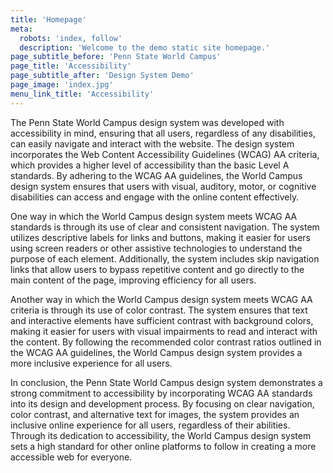 ```yaml
---
title: 'Homepage'
meta:
  robots: 'index, follow'
  description: 'Welcome to the demo static site homepage.'
page_subtitle_before: 'Penn State World Campus'
page_title: 'Accessibility'
page_subtitle_after: 'Design System Demo'
page_image: 'index.jpg'
menu_link_title: 'Accessibility'
---
```


The Penn State World Campus design system was developed with accessibility in mind, ensuring that all users, regardless of any disabilities, can easily navigate and interact with the website. The design system incorporates the Web Content Accessibility Guidelines (WCAG) AA criteria, which provides a higher level of accessibility than the basic Level A standards. By adhering to the WCAG AA guidelines, the World Campus design system ensures that users with visual, auditory, motor, or cognitive disabilities can access and engage with the online content effectively.

One way in which the World Campus design system meets WCAG AA standards is through its use of clear and consistent navigation. The system utilizes descriptive labels for links and buttons, making it easier for users using screen readers or other assistive technologies to understand the purpose of each element. Additionally, the system includes skip navigation links that allow users to bypass repetitive content and go directly to the main content of the page, improving efficiency for all users.

Another way in which the World Campus design system meets WCAG AA criteria is through its use of color contrast. The system ensures that text and interactive elements have sufficient contrast with background colors, making it easier for users with visual impairments to read and interact with the content. By following the recommended color contrast ratios outlined in the WCAG AA guidelines, the World Campus design system provides a more inclusive experience for all users.

In conclusion, the Penn State World Campus design system demonstrates a strong commitment to accessibility by incorporating WCAG AA standards into its design and development process. By focusing on clear navigation, color contrast, and alternative text for images, the system provides an inclusive online experience for all users, regardless of their abilities. Through its dedication to accessibility, the World Campus design system sets a high standard for other online platforms to follow in creating a more accessible web for everyone.


